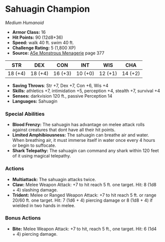 # Sahuagin Champion

*Medium* *Humanoid*

- **Armor Class:** 16
- **Hit Points:** 90 (12d8+36)
- **Speed:** walk 40 ft. swim 40 ft.
- **Challenge Rating:** 5 (1,800 XP)
- **Source:** [A5e Monstrous Menagerie](https://enpublishingrpg.com/products/level-up-monstrous-menagerie-a5e) page 377

| STR | DEX | CON | INT | WIS | CHA |
| --- | --- | --- | --- | --- | --- |
| 18 (+4) | 18 (+4) | 16 (+3) | 10 (+0) | 12 (+1) | 14 (+2) |

- **Saving Throws**: Str +7, Dex +7, Con +6, Wis +4
- **Skills:** athletics +7, intimidation +5, perception +4, stealth +7, survival +4
- **Senses:** darkvision 120 ft., passive Perception 14
- **Languages:** Sahuagin
### Special Abilities
- **Blood Frenzy:** The sahuagin has advantage on melee attack rolls against creatures that dont have all their hit points.
- **Limited Amphibiousness:** The sahuagin can breathe air and water. When breathing air, it must immerse itself in water once every 4 hours or begin to suffocate.
- **Shark Telepathy:** The sahuagin can command any shark within 120 feet of it using magical telepathy.
### Actions
- **Multiattack:** The sahuagin attacks twice.
- **Claw:** Melee Weapon Attack: +7 to hit  reach 5 ft.  one target. Hit: 8 (1d8 + 4) slashing damage.
- **Trident:** Melee or Ranged Weapon Attack: +7 to hit  reach 5 ft. or range 20/60 ft.  one target. Hit: 7 (1d6 + 4) piercing damage  or 8 (1d8 + 4) if wielded in two hands in melee.
### Bonus Actions
- **Bite:** Melee Weapon Attack: +7 to hit, reach 5 ft., one target. Hit: 6 (1d4 + 4) piercing damage.


